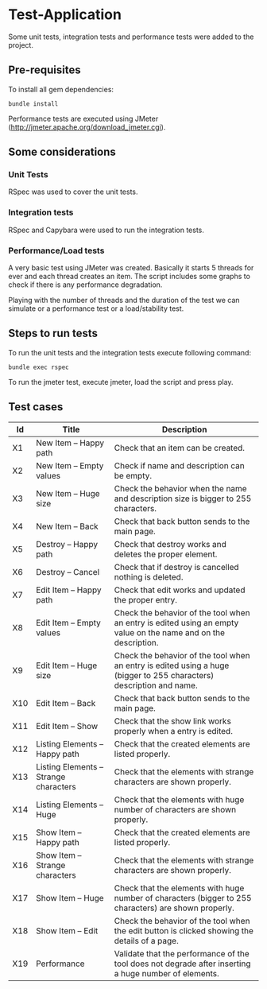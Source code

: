# Test-Application

Some unit tests, integration tests and performance tests were added to the project.

## Pre-requisites

To install all gem dependencies:
```
bundle install
```

Performance tests are executed using JMeter (http://jmeter.apache.org/download_jmeter.cgi). 

## Some considerations
### Unit Tests

RSpec was used to cover the unit tests.

### Integration tests

RSpec and Capybara were used to run the integration tests.

### Performance/Load tests

A very basic test using JMeter was created. Basically it starts 5 threads for ever and each thread creates an item. The script includes some graphs to check if there is any performance degradation.

Playing with the number of threads and the duration of the test we can simulate or a performance test or a load/stability test.

## Steps to run tests

To run the unit tests and the integration tests execute following command:
```
bundle exec rspec
```

To run the jmeter test, execute jmeter, load the script and press play.

## Test cases

|Id|Title|Description|
|---|---|---|
|X1|New Item – Happy path|Check that an item can be created.|
|X2|New Item – Empty values|Check if name and description can be empty.|
|X3|New Item – Huge size|Check the behavior when the name and description size is bigger to 255 characters.|
|X4|New Item – Back|Check that back button sends to the main page.|
|X5|Destroy – Happy path|Check that destroy works and deletes the proper element.|
|X6|Destroy – Cancel|Check that if destroy is cancelled nothing is deleted.|
|X7|Edit Item – Happy path|Check that edit works and updated the proper entry.|
|X8|Edit Item – Empty values|Check the behavior of the tool when an entry is edited using an empty value on the name and on the description.|
|X9|Edit Item – Huge size|Check the behavior of the tool when an entry is edited using a huge (bigger to 255 characters) description and name.|
|X10|Edit Item – Back|Check that back button sends to the main page.|
|X11|Edit Item – Show|Check that the show link works properly when a entry is edited.|
|X12|Listing Elements – Happy path|Check that the created elements are listed properly.|
|X13|Listing Elements – Strange characters|Check that the elements with strange characters are shown properly.|
|X14|Listing Elements – Huge |Check that the elements with huge number of characters are shown properly.|
|X15|Show Item – Happy path|Check that the created elements are listed properly.|
|X16|Show Item – Strange characters|Check that the elements with strange characters are shown properly.|
|X17|Show Item – Huge |Check that the elements with huge number of characters (bigger to 255 characters) are shown properly.|
|X18|Show Item – Edit|Check the behavior of the tool when the edit button is clicked showing the details of a page.|
|X19|Performance|Validate that the performance of the tool does not degrade after  inserting a huge number of elements.|
